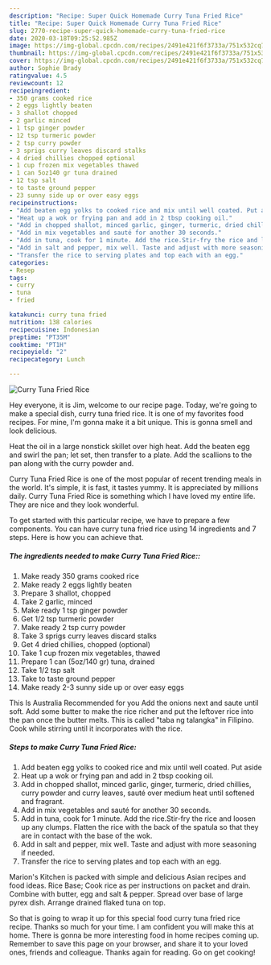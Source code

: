 ```yaml
---
description: "Recipe: Super Quick Homemade Curry Tuna Fried Rice"
title: "Recipe: Super Quick Homemade Curry Tuna Fried Rice"
slug: 2770-recipe-super-quick-homemade-curry-tuna-fried-rice
date: 2020-03-18T09:25:52.985Z
image: https://img-global.cpcdn.com/recipes/2491e421f6f3733a/751x532cq70/curry-tuna-fried-rice-recipe-main-photo.jpg
thumbnail: https://img-global.cpcdn.com/recipes/2491e421f6f3733a/751x532cq70/curry-tuna-fried-rice-recipe-main-photo.jpg
cover: https://img-global.cpcdn.com/recipes/2491e421f6f3733a/751x532cq70/curry-tuna-fried-rice-recipe-main-photo.jpg
author: Sophie Brady
ratingvalue: 4.5
reviewcount: 12
recipeingredient:
- 350 grams cooked rice
- 2 eggs lightly beaten
- 3 shallot chopped
- 2 garlic minced
- 1 tsp ginger powder
- 12 tsp turmeric powder
- 2 tsp curry powder
- 3 sprigs curry leaves discard stalks
- 4 dried chillies chopped optional
- 1 cup frozen mix vegetables thawed
- 1 can 5oz140 gr tuna drained
- 12 tsp salt
- to taste ground pepper
- 23 sunny side up or over easy eggs
recipeinstructions:
- "Add beaten egg yolks to cooked rice and mix until well coated. Put aside"
- "Heat up a wok or frying pan and add in 2 tbsp cooking oil."
- "Add in chopped shallot, minced garlic, ginger, turmeric, dried chillies, curry powder and curry leaves, sauté over medium heat until softened and fragrant."
- "Add in mix vegetables and sauté for another 30 seconds."
- "Add in tuna, cook for 1 minute. Add the rice.Stir-fry the rice and loosen up any clumps. Flatten the rice with the back of the spatula so that they are in contact with the base of the wok."
- "Add in salt and pepper, mix well. Taste and adjust with more seasoning if needed."
- "Transfer the rice to serving plates and top each with an egg."
categories:
- Resep
tags:
- curry
- tuna
- fried

katakunci: curry tuna fried
nutrition: 138 calories
recipecuisine: Indonesian
preptime: "PT35M"
cooktime: "PT1H"
recipeyield: "2"
recipecategory: Lunch

---
```



![Curry Tuna Fried Rice](https://img-global.cpcdn.com/recipes/2491e421f6f3733a/751x532cq70/curry-tuna-fried-rice-recipe-main-photo.jpg)

Hey everyone, it is Jim, welcome to our recipe page. Today, we're going to make a special dish, curry tuna fried rice. It is one of my favorites food recipes. For mine, I'm gonna make it a bit unique. This is gonna smell and look delicious.

Heat the oil in a large nonstick skillet over high heat. Add the beaten egg and swirl the pan; let set, then transfer to a plate. Add the scallions to the pan along with the curry powder and.

Curry Tuna Fried Rice is one of the most popular of recent trending meals in the world. It's simple, it is fast, it tastes yummy. It is appreciated by millions daily. Curry Tuna Fried Rice is something which I have loved my entire life. They are nice and they look wonderful.


To get started with this particular recipe, we have to prepare a few components. You can have curry tuna fried rice using 14 ingredients and 7 steps. Here is how you can achieve that.

##### The ingredients needed to make Curry Tuna Fried Rice::

1. Make ready 350 grams cooked rice
1. Make ready 2 eggs lightly beaten
1. Prepare 3 shallot, chopped
1. Take 2 garlic, minced
1. Make ready 1 tsp ginger powder
1. Get 1/2 tsp turmeric powder
1. Make ready 2 tsp curry powder
1. Take 3 sprigs curry leaves discard stalks
1. Get 4 dried chillies, chopped (optional)
1. Take 1 cup frozen mix vegetables, thawed
1. Prepare 1 can (5oz/140 gr) tuna, drained
1. Take 1/2 tsp salt
1. Take to taste ground pepper
1. Make ready 2-3 sunny side up or over easy eggs


This Is Australia Recommended for you Add the onions next and saute until soft. Add some butter to make the rice richer and put the leftover rice into the pan once the butter melts. This is called &#34;taba ng talangka&#34; in Filipino. Cook while stirring until it incorporates with the rice. 

##### Steps to make Curry Tuna Fried Rice:

1. Add beaten egg yolks to cooked rice and mix until well coated. Put aside
1. Heat up a wok or frying pan and add in 2 tbsp cooking oil.
1. Add in chopped shallot, minced garlic, ginger, turmeric, dried chillies, curry powder and curry leaves, sauté over medium heat until softened and fragrant.
1. Add in mix vegetables and sauté for another 30 seconds.
1. Add in tuna, cook for 1 minute. Add the rice.Stir-fry the rice and loosen up any clumps. Flatten the rice with the back of the spatula so that they are in contact with the base of the wok.
1. Add in salt and pepper, mix well. Taste and adjust with more seasoning if needed.
1. Transfer the rice to serving plates and top each with an egg.


Marion&#39;s Kitchen is packed with simple and delicious Asian recipes and food ideas. Rice Base; Cook rice as per instructions on packet and drain. Combine with butter, egg and salt &amp; pepper. Spread over base of large pyrex dish. Arrange drained flaked tuna on top. 

So that is going to wrap it up for this special food curry tuna fried rice recipe. Thanks so much for your time. I am confident you will make this at home. There is gonna be more interesting food in home recipes coming up. Remember to save this page on your browser, and share it to your loved ones, friends and colleague. Thanks again for reading. Go on get cooking!

